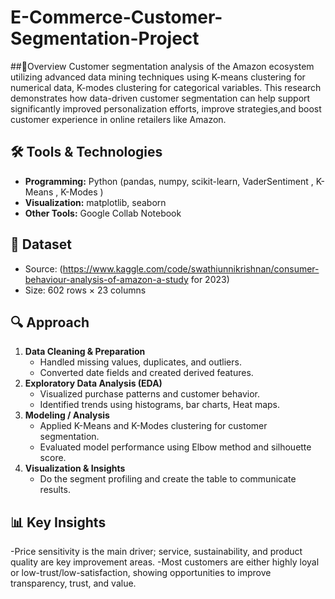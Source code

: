 # E-Commerce-Customer-Segmentation-Project
##📌Overview
Customer segmentation analysis of the Amazon ecosystem utilizing advanced data mining techniques using K-means clustering for numerical data, K-modes clustering for categorical variables.
This research demonstrates how data-driven customer segmentation can help support significantly improved personalization efforts, improve strategies,and boost customer experience in online
retailers like Amazon.
## 🛠️ Tools & Technologies
- **Programming:** Python (pandas, numpy, scikit-learn, VaderSentiment , K-Means , K-Modes )  
- **Visualization:** matplotlib, seaborn  
- **Other Tools:** Google Collab Notebook
## 📂 Dataset
- Source: (https://www.kaggle.com/code/swathiunnikrishnan/consumer-behaviour-analysis-of-amazon-a-study for 2023)
- Size: 602 rows × 23 columns  
## 🔍 Approach
1. **Data Cleaning & Preparation**
   - Handled missing values, duplicates, and outliers.  
   - Converted date fields and created derived features.  
2. **Exploratory Data Analysis (EDA)**
   - Visualized purchase patterns and customer behavior.  
   - Identified trends using histograms, bar charts, Heat maps.
3. **Modeling / Analysis**
   - Applied K-Means and K-Modes clustering for customer segmentation.  
   - Evaluated model performance using Elbow method and silhouette score.
4. **Visualization & Insights**
   - Do the segment profiling and create the table to communicate results.  
## 📊 Key Insights
-Price sensitivity is the main driver; service, sustainability, and product quality are key improvement areas.
-Most customers are either highly loyal or low-trust/low-satisfaction, showing opportunities to improve transparency, trust, and value.
